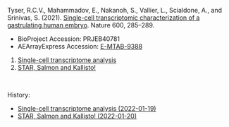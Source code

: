 Tyser, R.C.V., Mahammadov, E., Nakanoh, S., Vallier, L., Scialdone, A., and Srinivas, S. (2021). [Single-cell transcriptomic characterization of a gastrulating human embryo](https://doi.org/10.1038/s41586-021-04158-y). Nature 600, 285–289.

- BioProject Accession: PRJEB40781
- AEArrayExpress Accession: [E-MTAB-9388](https://www.ebi.ac.uk/arrayexpress/experiments/E-MTAB-9388/)

1. [Single-cell transcriptome analysis](https://jlduan.github.io/Replica/s41586-021-04158-y/notebooks/analyze.html)
2. [STAR, Salmon and Kallisto!](https://jlduan.github.io/Replica/s41586-021-04158-y/notebooks/analyze_alignment.html)

<br>

History:

- [Single-cell transcriptome analysis (2022-01-19)](https://jlduan.github.io/Replica/s41586-021-04158-y/notebooks/analyze_2022-01-19.html)
- [STAR, Salmon and Kallisto! (2022-01-20)](https://jlduan.github.io/Replica/s41586-021-04158-y/notebooks/analyze_alignment_2022-01-20.html)
